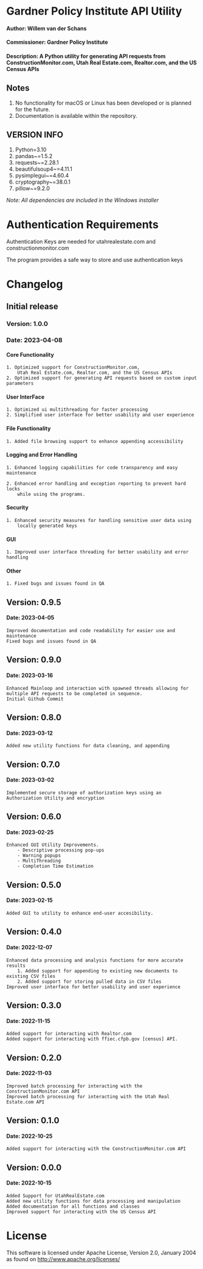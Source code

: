 # Gardner Policy Institute API Utility</h1>
#### Author: Willem van der Schans</h4>
#### Commissioner: Gardner Policy Institute </h4>
#### Description: A Python utility for generating API requests from ConstructionMonitor.com, Utah Real Estate.com, Realtor.com, and the US Census APIs </h4>

## Notes

1. No functionality for macOS or Linux has been developed or is planned for the future.
2. Documentation is available within the repository.

## VERSION INFO
1. Python=3.10
2. pandas~=1.5.2
3. requests~=2.28.1
4. beautifulsoup4~=4.11.1
5. pysimplegui~=4.60.4
6. cryptography~=38.0.1
7. pillow~=9.2.0

_Note: All dependencies are included in the Windows installer_

# Authentication Requirements
Authentication Keys are needed for utahrealestate.com and constructionmonitor.com

The program provides a safe way to store and use authentication keys

# Changelog

## Initial release
### Version: 1.0.0
### Date: 2023-04-08

#### Core Functionality

    1. Optimized support for ConstructionMonitor.com, 
        Utah Real Estate.com, Realtor.com, and the US Census APIs
    2. Optimized support for generating API requests based on custom input parameters

#### User InterFace

    1. Optimized ui multithreading for faster processing
    2. Simplified user interface for better usability and user experience

#### File Functionality

    1. Added file browsing support to enhance appending accessibility

#### Logging and Error Handling

    1. Enhanced logging capabilities for code transparency and easy maintenance

    2. Enhanced error handling and exception reporting to prevent hard locks 
        while using the programs.

#### Security

    1. Enhanced security measures for handling sensitive user data using 
        locally generated keys

#### GUI

    1. Improved user interface threading for better usability and error handling

#### Other

    1. Fixed bugs and issues found in QA

## Version: 0.9.5
#### Date: 2023-04-05
	
	Improved documentation and code readability for easier use and maintenance
    Fixed bugs and issues found in QA

## Version: 0.9.0 
#### Date: 2023-03-16

	Enhanced Mainloop and interaction with spawned threads allowing for multiple API requests to be completed in sequence.
	Initial Github Commit

## Version: 0.8.0 
#### Date: 2023-03-12
	
	Added new utility functions for data cleaning, and appending

## Version: 0.7.0 
#### Date: 2023-03-02

	Implemented secure storage of authorization keys using an Authorization Utility and encryption


## Version: 0.6.0 
#### Date: 2023-02-25

	Enhanced GUI Utility Improvements. 
		- Descriptive processing pop-ups
		- Warning popups
		- MultiThreading
		- Completion Time Estimation

## Version: 0.5.0 
#### Date: 2023-02-15

	Added GUI to utility to enhance end-user accesibility.

## Version: 0.4.0 
#### Date: 2022-12-07

    Enhanced data processing and analysis functions for more accurate results
		1. Added support for appending to existing new documents to existing CSV files
		2. Added support for storing pulled data in CSV files
    Improved user interface for better usability and user experience

## Version: 0.3.0 
#### Date: 2022-11-15

	Added support for interacting with Realtor.com 
	Added support for interacting with ffiec.cfpb.gov [census] API.

## Version: 0.2.0 
#### Date: 2022-11-03	

	Improved batch processing for interacting with the ConstructionMonitor.com API
	Improved batch processing for interacting with the Utah Real Estate.com API

## Version: 0.1.0
#### Date: 2022-10-25

	Added support for interacting with the ConstructionMonitor.com API

## Version: 0.0.0
#### Date: 2022-10-15

	Added Support for UtahRealEstate.com
    Added new utility functions for data processing and manipulation
    Added documentation for all functions and classes
    Improved support for interacting with the US Census API	


# License
This software is licensed under Apache License, Version 2.0, January 2004 as found on http://www.apache.org/licenses/